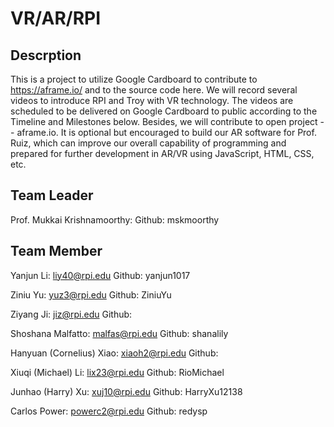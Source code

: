 # VR/AR/RPI

## Descrption

This is a project to utilize Google Cardboard to contribute to  https://aframe.io/ and to the source code here.
We will record several videos to introduce RPI and Troy with VR technology. The videos are scheduled to be delivered on Google Cardboard to public according to the Timeline and Milestones below. Besides, we will contribute to open project -- aframe.io. It is optional but encouraged to build our AR software for Prof. Ruiz, which can improve our overall capability of programming and prepared for further development in AR/VR using JavaScript, HTML, CSS, etc.

## Team Leader

Prof. Mukkai Krishnamoorthy: Github: mskmoorthy

## Team Member

Yanjun Li: liy40@rpi.edu Github: yanjun1017

Ziniu Yu: yuz3@rpi.edu Github: ZiniuYu

Ziyang Ji: jiz@rpi.edu Github:

Shoshana Malfatto: malfas@rpi.edu Github: shanalily

Hanyuan (Cornelius) Xiao: xiaoh2@rpi.edu Github:

Xiuqi (Michael) Li: lix23@rpi.edu Github: RioMichael

Junhao (Harry) Xu: xuj10@rpi.edu Github: HarryXu12138

Carlos Power: powerc2@rpi.edu Github: redysp
